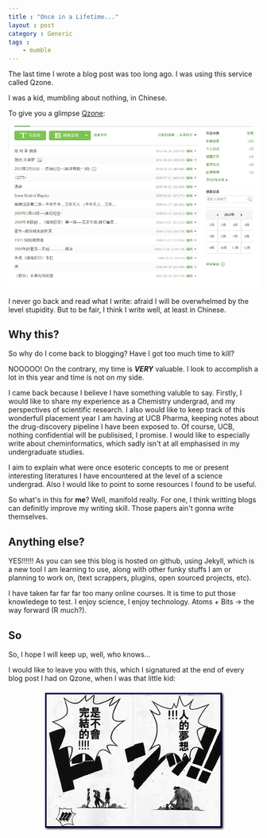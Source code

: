 ```yaml
---
title : "Once in a Lifetime..."
layout : post
category : Generic
tags : 
    - mumble
---
```


The last time I wrote a blog post was too long ago. I was using this service called Qzone. 
<!--- and I was more focused on the writing than the formatting. -->

I was a kid, mumbling about nothing, in Chinese.

To give you a glimpse [Qzone](http://user.qzone.qq.com/348601585):


![qzone](/assets/img/qzone.png) 


I never go back and read what I write: afraid I will be overwhelmed by the level stupidity. But to be fair, I think I write well, at least in Chinese.

## Why this?

So why do I come back to blogging? Have I got too much time to kill?

NOOOOO! On the contrary, my time is **_VERY_** valuable. I look to accomplish a lot in this year and time is not on my side. 

I came back because I believe I have something valuble to say. Firstly, I would like to share my experience as a Chemistry undergrad, and my perspectives of scientific research. 
I also would like to keep track of this wonderfull placement year I am having at UCB Pharma, keeping notes about the drug-discovery pipeline I have been exposed to. Of course, UCB, nothing confidential will be publisised, I promise.
I would like to especially write about cheminformatics, which sadly isn't at all emphasised in my undergraduate studies.

I aim to explain what were once esoteric concepts to me or present interesting literatures I have encountered at the level of a science undergrad. Also I would like to point to some resources I found to be useful.

So what's in this for **me**? Well, manifold really. For one, I think writting blogs can definitly improve my writing skill. Those papers ain't gonna write themselves.

## Anything else?
YES!!!!!! As you can see this blog is hosted on github, using Jekyll, which is a new tool I am learning to use, along with other funky stuffs I am or planning to work on, (text scrappers, plugins, open sourced projects, etc).

I have taken far far far too many online courses. It is time to put those knowledege to test. I enjoy science, I enjoy technology. Atoms + Bits -> the way forward (R much?).

## So
So, I hope I will keep up, well, who knows...

I would like to leave you with this, which I signatured at the end of every blog post I had on Qzone, when I was that little kid:

<div style="text-align:center">
<!-- ![onepiece](/assets/img/generic/人的梦想.jpg) -->
<img src = "/assets/img/generic/人的梦想.jpg" alt = "onepiece" />
</div>


